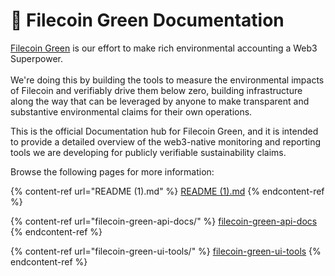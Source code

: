# 📗 Filecoin Green Documentation

[Filecoin Green](https://green.filecoin.io/) is our effort to make rich environmental accounting a Web3 Superpower.\
\
We're doing this by building the tools to measure the environmental impacts of Filecoin and verifiably drive them below zero, building infrastructure along the way that can be leveraged by anyone to make transparent and substantive environmental claims for their own operations.

This is the official Documentation hub for Filecoin Green, and it is intended to provide a detailed overview of the web3-native monitoring and reporting tools we are developing for publicly verifiable sustainability claims.

Browse the following pages for more information:

{% content-ref url="README (1).md" %}
[README (1).md](<README (1).md>)
{% endcontent-ref %}

{% content-ref url="filecoin-green-api-docs/" %}
[filecoin-green-api-docs](filecoin-green-api-docs/)
{% endcontent-ref %}

{% content-ref url="filecoin-green-ui-tools/" %}
[filecoin-green-ui-tools](filecoin-green-ui-tools/)
{% endcontent-ref %}
